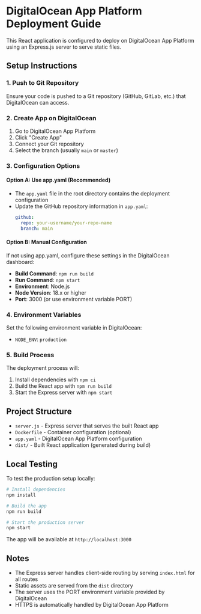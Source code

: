# DigitalOcean App Platform Deployment Guide

This React application is configured to deploy on DigitalOcean App Platform using an Express.js server to serve static files.

## Setup Instructions

### 1. Push to Git Repository
Ensure your code is pushed to a Git repository (GitHub, GitLab, etc.) that DigitalOcean can access.

### 2. Create App on DigitalOcean
1. Go to DigitalOcean App Platform
2. Click "Create App"
3. Connect your Git repository
4. Select the branch (usually `main` or `master`)

### 3. Configuration Options

#### Option A: Use app.yaml (Recommended)
- The `app.yaml` file in the root directory contains the deployment configuration
- Update the GitHub repository information in `app.yaml`:
  ```yaml
  github:
    repo: your-username/your-repo-name
    branch: main
  ```

#### Option B: Manual Configuration
If not using app.yaml, configure these settings in the DigitalOcean dashboard:

- **Build Command**: `npm run build`
- **Run Command**: `npm start`
- **Environment**: Node.js
- **Node Version**: 18.x or higher
- **Port**: 3000 (or use environment variable PORT)

### 4. Environment Variables
Set the following environment variable in DigitalOcean:
- `NODE_ENV`: `production`

### 5. Build Process
The deployment process will:
1. Install dependencies with `npm ci`
2. Build the React app with `npm run build`
3. Start the Express server with `npm start`

## Project Structure

- `server.js` - Express server that serves the built React app
- `Dockerfile` - Container configuration (optional)
- `app.yaml` - DigitalOcean App Platform configuration
- `dist/` - Built React application (generated during build)

## Local Testing

To test the production setup locally:

```bash
# Install dependencies
npm install

# Build the app
npm run build

# Start the production server
npm start
```

The app will be available at `http://localhost:3000`

## Notes

- The Express server handles client-side routing by serving `index.html` for all routes
- Static assets are served from the `dist` directory
- The server uses the PORT environment variable provided by DigitalOcean
- HTTPS is automatically handled by DigitalOcean App Platform